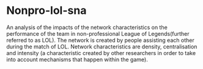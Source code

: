 # Nonpro-lol-sna
An analysis of the impacts of the network characteristics on the performance of the team in non-professional League of Legends(further referred to as LOL).
The network is created by people assisting each other during the match of LOL. Network characteristics are density, centralisation and intensity (a characteristic created
by other researchers in order to take into account mechanisms that happen within the game).
